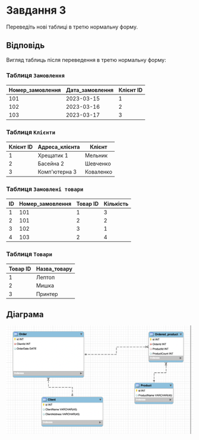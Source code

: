 # Завдання 3

Переведіть нові таблиці в третю нормальну форму.

## Відповідь

Вигляд таблиць після переведення в третю нормальну форму:

### Таблиця `Замовлення`

| Номер_замовлення | Дата_замовлення | Клієнт ID  |
|------------------|-----------------|------------|
| 101              | 2023-03-15      | 1          |
| 102              | 2023-03-16      | 2          |
| 103              | 2023-03-17      | 3          |

### Таблиця `Клієнти`

| Клієнт ID | Адреса_клієнта | Клієнт   |
|-----------|----------------|----------|
| 1         | Хрещатик 1     | Мельник  |
| 2         | Басейна 2      | Шевченко |
| 3         | Комп'ютерна 3  | Коваленко|

### Таблиця `Замовлені товари`

| ID | Номер_замовлення | Товар ID | Кількість |
|----|------------------|----------|-----------|
| 1  | 101              | 1        | 3         |
| 2  | 101              | 2        | 2         |
| 3  | 102              | 3        | 1         |
| 4  | 103              | 2        | 4         |

### Таблиця `Товари`

| Товар ID | Назва_товару |
|----------|--------------|
| 1        | Лептоп       |
| 2        | Мишка        |
| 3        | Принтер      |

## Діаграма

![EER Diagram](../img/3.png)

